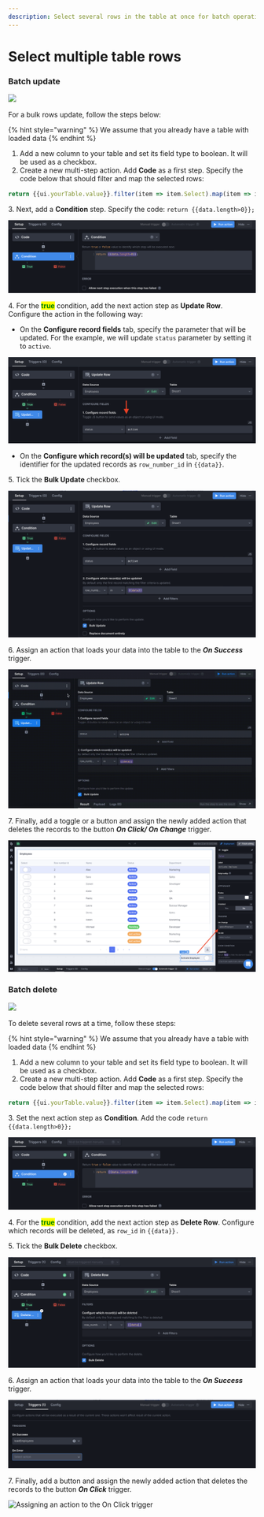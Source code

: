 ```yaml
---
description: Select several rows in the table at once for batch operations
---
```


# Select multiple table rows

### Batch update

![](../.gitbook/assets/updOpt.gif)

For a bulk rows update, follow the steps below:

{% hint style="warning" %}
We assume that you already have a table with loaded data&#x20;
{% endhint %}

1. Add a new column to your table and set its field type to boolean. It will be used as a checkbox.
2. Create a new multi-step action. Add **Code** as a first step. Specify the code below that should filter and map the selected rows:

```javascript
return {{ui.yourTable.value}}.filter(item => item.Select).map(item => item.id)
```

3\. Next, add a **Condition** step. Specify the code: `return {{data.length>0}};`

![](<../.gitbook/assets/Screenshot 2022-03-22 at 14.49.43.png>)

4\. For the <mark style="color:green;">**true**</mark> condition, add the next action step as **Update Row**. Configure the action in the following way:

* On the **Configure record fields** tab, specify the parameter that will be updated. For the example, we will update `status` parameter by setting it to `active`.

![](<../.gitbook/assets/Screenshot 2022-03-22 at 15.04.09.png>)

* On the **Configure which record(s) will be updated** tab, specify the identifier for the updated records as `row_number_id` in `{{data}}`.&#x20;

5\. Tick the **Bulk Update** checkbox.

![](<../.gitbook/assets/Screenshot 2022-03-22 at 15.07.04.png>)

6\. Assign an action that loads your data into the table to the _**On Success**_ trigger.

![](../.gitbook/assets/triggernewOpt.gif)

7\. Finally, add a toggle or a button and assign the newly added action that deletes the records to the button _**On Click/ On Change**_ trigger.

![Assigning an action to the On Change trigger](<../.gitbook/assets/Screenshot 2022-03-22 at 10.57.30.png>)

### Batch delete

![](../.gitbook/assets/removeOpt.gif)

To delete several rows at a time, follow these steps:

{% hint style="warning" %}
We assume that you already have a table with loaded data&#x20;
{% endhint %}

1. Add a new column to your table and set its field type to boolean. It will be used as a checkbox.&#x20;
2. Create a new multi-step action. Add **Code** as a first step. Specify the code below that should filter and map the selected rows:

```javascript
return {{ui.yourTable.value}}.filter(item => item.Select).map(item => item.id)
```

3\. Set the next action step as **Condition**. Add the code `return {{data.length>0}};`

![](<../.gitbook/assets/Screenshot 2022-03-14 at 13.06.45.png>)

4\. For the <mark style="color:green;">**true**</mark> condition, add the next action step as **Delete Row**. Configure which records will be deleted, as `row_id` in `{{data}}.`

5\. Tick the **Bulk Delete** checkbox.

![](<../.gitbook/assets/Screenshot 2022-03-11 at 17.41.27.png>)

6\. Assign an action that loads your data into the table to the _**On Success**_ trigger.

![](<../.gitbook/assets/Screenshot 2022-03-22 at 15.54.56.png>)

7\. Finally, add a button and assign the newly added action that deletes the records to the button _**On Click**_ trigger.

![Assigning an action to the On Click trigger](<../.gitbook/assets/deleteOpt (1).gif>)
